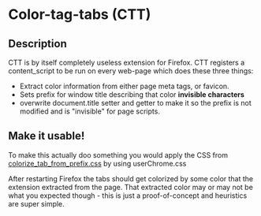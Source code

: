 # Color-tag-tabs (CTT)

## Description

CTT is by itself completely useless extension for Firefox. CTT registers a content_script to be run on every web-page which does these three things:

* Extract color information from either page meta tags, or favicon.
* Sets prefix for window title describing that color **invisible characters**
* overwrite document.title setter and getter to make it so the prefix is not modified and is "invisible" for page scripts.

## Make it usable!

To make this actually doo something you would apply the CSS from [colorize_tab_from_prefix.css](./css/colorize_tab_from_prefix.css) by using userChrome.css

After restarting Firefox the tabs should get colorized by some color that the extension extracted from the page. That extracted color may or may not be what you expected though - this is just a proof-of-concept and heuristics are super simple.
